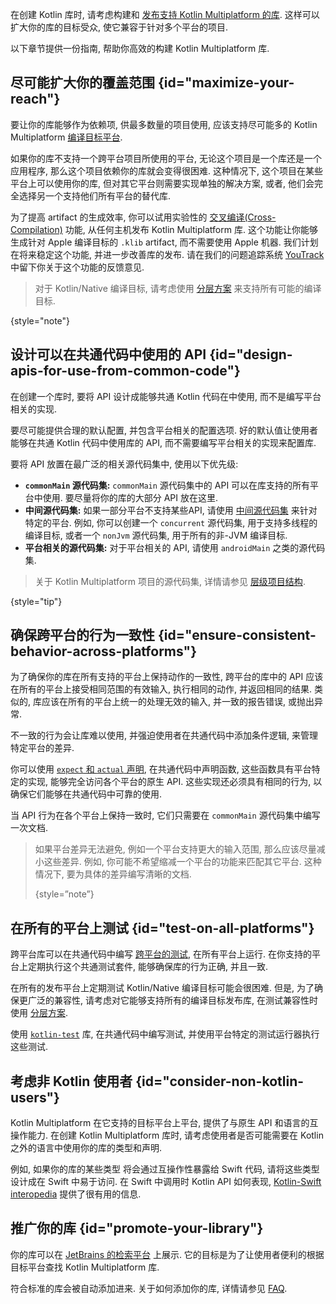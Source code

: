 [//]: # (title: 构建跨平台的 Kotlin 库)

在创建 Kotlin 库时, 请考虑构建和 [发布支持 Kotlin Multiplatform 的库](multiplatform-publish-lib-setup.md).
这样可以扩大你的库的目标受众, 使它兼容于针对多个平台的项目.

以下章节提供一份指南, 帮助你高效的构建 Kotlin Multiplatform 库.

## 尽可能扩大你的覆盖范围 {id="maximize-your-reach"}

要让你的库能够作为依赖项, 供最多数量的项目使用,
应该支持尽可能多的 Kotlin Multiplatform [编译目标平台](multiplatform-dsl-reference.md#targets).

如果你的库不支持一个跨平台项目所使用的平台, 无论这个项目是一个库还是一个应用程序, 那么这个项目依赖你的库就会变得很困难.
这种情况下, 这个项目在某些平台上可以使用你的库, 但对其它平台则需要实现单独的解决方案,
或者, 他们会完全选择另一个支持他们所有平台的替代库.

为了提高 artifact 的生成效率, 你可以试用实验性的 [交叉编译(Cross-Compilation)](multiplatform-publish-lib-setup.md#host-requirements) 功能,
从任何主机发布 Kotlin Multiplatform 库.
这个功能让你能够生成针对 Apple 编译目标的 `.klib` artifact, 而不需要使用 Apple 机器.
我们计划在将来稳定这个功能, 并进一步改善库的发布.
请在我们的问题追踪系统 [YouTrack](https://youtrack.jetbrains.com/issue/KT-71290) 中留下你关于这个功能的反馈意见.

> 对于 Kotlin/Native 编译目标, 请考虑使用 [分层方案](native-target-support.md#for-library-authors) 来支持所有可能的编译目标.
>
{style="note"}

## 设计可以在共通代码中使用的 API {id="design-apis-for-use-from-common-code"}

在创建一个库时, 要将 API 设计成能够共通 Kotlin 代码在中使用, 而不是编写平台相关的实现.

要尽可能提供合理的默认配置, 并包含平台相关的配置选项.
好的默认值让使用者能够在共通 Kotlin 代码中使用库的 API, 而不需要编写平台相关的实现来配置库.

要将 API 放置在最广泛的相关源代码集中, 使用以下优先级:

* **`commonMain` 源代码集:**
  `commonMain` 源代码集中的 API 可以在库支持的所有平台中使用. 要尽量将你的库的大部分 API 放在这里.
* **中间源代码集:**
  如果一部分平台不支持某些API, 请使用 [中间源代码集](multiplatform-discover-project.md#intermediate-source-sets) 来针对特定的平台.
  例如, 你可以创建一个 `concurrent` 源代码集, 用于支持多线程的编译目标, 或者一个 `nonJvm` 源代码集, 用于所有的非-JVM 编译目标.
* **平台相关的源代码集:**
  对于平台相关的 API, 请使用 `androidMain` 之类的源代码集.

> 关于 Kotlin Multiplatform 项目的源代码集, 详情请参见 [层级项目结构](multiplatform-hierarchy.md).
>
{style="tip"}

## 确保跨平台的行为一致性  {id="ensure-consistent-behavior-across-platforms"}

为了确保你的库在所有支持的平台上保持动作的一致性,
跨平台的库中的 API 应该在所有的平台上接受相同范围的有效输入, 执行相同的动作, 并返回相同的结果.
类似的, 库应该在所有的平台上统一的处理无效的输入, 并一致的报告错误, 或抛出异常.

不一致的行为会让库难以使用, 并强迫使用者在共通代码中添加条件逻辑, 来管理特定平台的差异.

你可以使用 [`expect` 和 `actual` 声明](multiplatform-expect-actual.md), 在共通代码中声明函数,
这些函数具有平台特定的实现, 能够完全访问各个平台的原生 API.
这些实现还必须具有相同的行为, 以确保它们能够在共通代码中可靠的使用.

当 API 行为在各个平台上保持一致时, 它们只需要在 `commonMain` 源代码集中编写一次文档.

> 如果平台差异无法避免, 例如一个平台支持更大的输入范围, 那么应该尽量减小这些差异.
> 例如, 你可能不希望缩减一个平台的功能来匹配其它平台.
> 这种情况下, 要为具体的差异编写清晰的文档.
>
> {style=”note”}

## 在所有的平台上测试 {id="test-on-all-platforms"}

跨平台库可以在共通代码中编写 [跨平台的测试](https://www.jetbrains.com/help/kotlin-multiplatform-dev/multiplatform-run-tests.html),
在所有平台上运行.
在你支持的平台上定期执行这个共通测试套件, 能够确保库的行为正确, 并且一致.

在所有的发布平台上定期测试 Kotlin/Native 编译目标可能会很困难.
但是, 为了确保更广泛的兼容性, 请考虑对它能够支持所有的编译目标发布库,
在测试兼容性时使用 [分层方案](native-target-support.md#for-library-authors).

使用 [`kotlin-test`](https://kotlinlang.org/api/latest/kotlin.test/) 库, 在共通代码中编写测试,
并使用平台特定的测试运行器执行这些测试.

## 考虑非 Kotlin 使用者 {id="consider-non-kotlin-users"}

Kotlin Multiplatform 在它支持的目标平台上平台, 提供了与原生 API 和语言的互操作能力.
在创建 Kotlin Multiplatform 库时, 请考虑使用者是否可能需要在 Kotlin 之外的语言中使用你的库的类型和声明.

例如, 如果你的库的某些类型  将会通过互操作性暴露给 Swift 代码,
请将这些类型设计成在 Swift 中易于访问.
在 Swift 中调用时 Kotlin API 如何表现,
[Kotlin-Swift interopedia](https://github.com/kotlin-hands-on/kotlin-swift-interopedia) 提供了很有用的信息.

## 推广你的库 {id="promote-your-library"}

你的库可以在 [JetBrains 的检索平台](https://klibs.io/) 上展示.
它的目标是为了让使用者便利的根据目标平台查找 Kotlin Multiplatform 库.

符合标准的库会被自动添加进来.
关于如何添加你的库, 详情请参见 [FAQ](https://klibs.io/faq).
